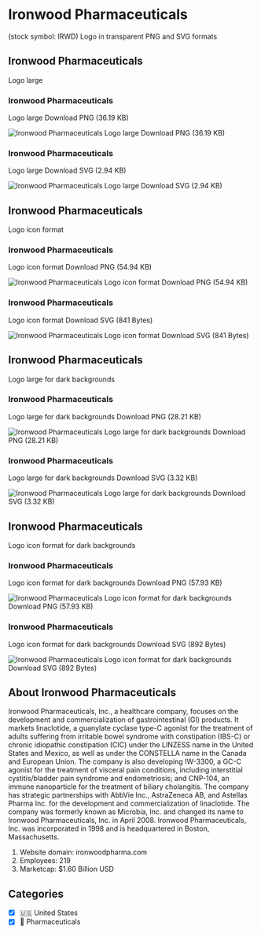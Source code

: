 # Ironwood Pharmaceuticals
 (stock symbol: IRWD) Logo in transparent PNG and SVG formats

## Ironwood Pharmaceuticals
 Logo large

### Ironwood Pharmaceuticals
 Logo large Download PNG (36.19 KB)

![Ironwood Pharmaceuticals
 Logo large Download PNG (36.19 KB)](/img/orig/IRWD_BIG-96c3722f.png)

### Ironwood Pharmaceuticals
 Logo large Download SVG (2.94 KB)

![Ironwood Pharmaceuticals
 Logo large Download SVG (2.94 KB)](/img/orig/IRWD_BIG-c28ad404.svg)

## Ironwood Pharmaceuticals
 Logo icon format

### Ironwood Pharmaceuticals
 Logo icon format Download PNG (54.94 KB)

![Ironwood Pharmaceuticals
 Logo icon format Download PNG (54.94 KB)](/img/orig/IRWD-590859e5.png)

### Ironwood Pharmaceuticals
 Logo icon format Download SVG (841 Bytes)

![Ironwood Pharmaceuticals
 Logo icon format Download SVG (841 Bytes)](/img/orig/IRWD-1c457248.svg)

## Ironwood Pharmaceuticals
 Logo large for dark backgrounds

### Ironwood Pharmaceuticals
 Logo large for dark backgrounds Download PNG (28.21 KB)

![Ironwood Pharmaceuticals
 Logo large for dark backgrounds Download PNG (28.21 KB)](/img/orig/IRWD_BIG.D-dc93dc44.png)

### Ironwood Pharmaceuticals
 Logo large for dark backgrounds Download SVG (3.32 KB)

![Ironwood Pharmaceuticals
 Logo large for dark backgrounds Download SVG (3.32 KB)](/img/orig/IRWD_BIG.D-52acec24.svg)

## Ironwood Pharmaceuticals
 Logo icon format for dark backgrounds

### Ironwood Pharmaceuticals
 Logo icon format for dark backgrounds Download PNG (57.93 KB)

![Ironwood Pharmaceuticals
 Logo icon format for dark backgrounds Download PNG (57.93 KB)](/img/orig/IRWD.D-66d8424f.png)

### Ironwood Pharmaceuticals
 Logo icon format for dark backgrounds Download SVG (892 Bytes)

![Ironwood Pharmaceuticals
 Logo icon format for dark backgrounds Download SVG (892 Bytes)](/img/orig/IRWD.D-e9310a12.svg)

## About Ironwood Pharmaceuticals


Ironwood Pharmaceuticals, Inc., a healthcare company, focuses on the development and commercialization of gastrointestinal (GI) products. It markets linaclotide, a guanylate cyclase type-C agonist for the treatment of adults suffering from irritable bowel syndrome with constipation (IBS-C) or chronic idiopathic constipation (CIC) under the LINZESS name in the United States and Mexico, as well as under the CONSTELLA name in the Canada and European Union. The company is also developing IW-3300, a GC-C agonist for the treatment of visceral pain conditions, including interstitial cystitis/bladder pain syndrome and endometriosis; and CNP-104, an immune nanoparticle for the treatment of biliary cholangitis. The company has strategic partnerships with AbbVie Inc., AstraZeneca AB, and Astellas Pharma Inc. for the development and commercialization of linaclotide. The company was formerly known as Microbia, Inc. and changed its name to Ironwood Pharmaceuticals, Inc. in April 2008. Ironwood Pharmaceuticals, Inc. was incorporated in 1998 and is headquartered in Boston, Massachusetts.

1. Website domain: ironwoodpharma.com
2. Employees: 219
3. Marketcap: $1.60 Billion USD


## Categories
- [x] 🇺🇸 United States
- [x] 💊 Pharmaceuticals
